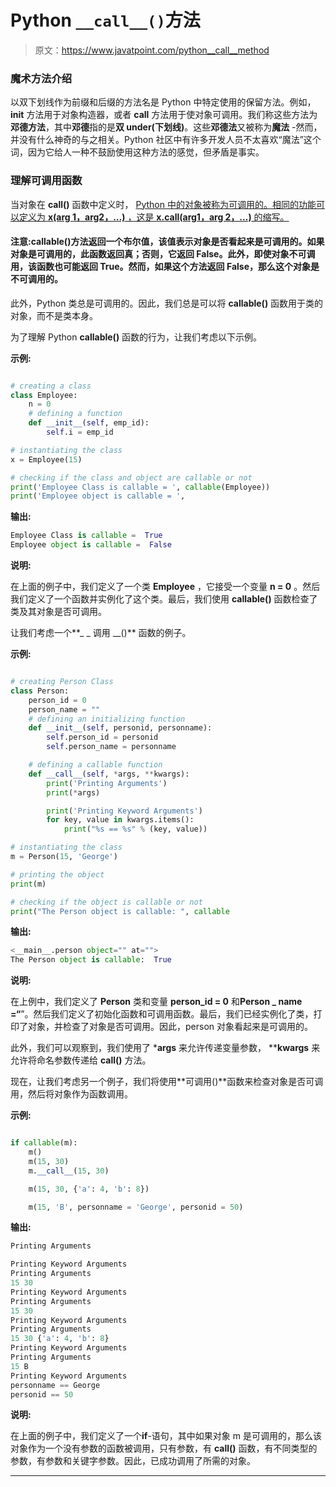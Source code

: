 # Python `__call__()`方法

> 原文：<https://www.javatpoint.com/python__call__method>

### 魔术方法介绍

以双下划线作为前缀和后缀的方法名是 Python 中特定使用的保留方法。例如， **__init__** 方法用于对象构造器，或者 **__call__** 方法用于使对象可调用。我们称这些方法为**邓德方法**，其中**邓德**指的是**双 under(下划线)**。这些**邓德法**又被称为**魔法** -然而，并没有什么神奇的与之相关。Python 社区中有许多开发人员不太喜欢“魔法”这个词，因为它给人一种不鼓励使用这种方法的感觉，但矛盾是事实。

### 理解可调用函数

当对象在 **__call__()** 函数中定义时， [Python 中的对象被称为可调用的。相同的功能可以定义为 **x(arg 1，arg2，…)** ，这是 **x.__call__(arg1，arg 2，…)** 的缩写。](https://www.javatpoint.com/python-tutorial)

#### 注意:callable()方法返回一个布尔值，该值表示对象是否看起来是可调用的。如果对象是可调用的，此函数返回真；否则，它返回 False。此外，即使对象不可调用，该函数也可能返回 True。然而，如果这个方法返回 False，那么这个对象是不可调用的。

此外，Python 类总是可调用的。因此，我们总是可以将 **callable()** 函数用于类的对象，而不是类本身。

为了理解 Python **callable()** 函数的行为，让我们考虑以下示例。

**示例:**

```py

# creating a class
class Employee:
    n = 0
    # defining a function
    def __init__(self, emp_id):
        self.i = emp_id

# instantiating the class
x = Employee(15)

# checking if the class and object are callable or not
print('Employee Class is callable = ', callable(Employee))
print('Employee object is callable = ', 

```

**输出:**

```py
Employee Class is callable =  True
Employee object is callable =  False

```

**说明:**

在上面的例子中，我们定义了一个类 **Employee** ，它接受一个变量 **n = 0** 。然后我们定义了一个函数并实例化了这个类。最后，我们使用 **callable()** 函数检查了类及其对象是否可调用。

让我们考虑一个**_ _ 调用 __()** 函数的例子。

**示例:**

```py

# creating Person Class
class Person:
    person_id = 0
    person_name = ""
    # defining an initializing function
    def __init__(self, personid, personname):
        self.person_id = personid
        self.person_name = personname

    # defining a callable function
    def __call__(self, *args, **kwargs):
        print('Printing Arguments')
        print(*args)

        print('Printing Keyword Arguments')
        for key, value in kwargs.items():
            print("%s == %s" % (key, value))

# instantiating the class
m = Person(15, 'George')

# printing the object
print(m)

# checking if the object is callable or not
print("The Person object is callable: ", callable

```

**输出:**

```py
<__main__.person object="" at="">
The Person object is callable:  True

```

**说明:**

在上例中，我们定义了 **Person** 类和变量 **person_id = 0** 和**Person _ name =“**”。然后我们定义了初始化函数和可调用函数。最后，我们已经实例化了类，打印了对象，并检查了对象是否可调用。因此，person 对象看起来是可调用的。

此外，我们可以观察到，我们使用了 ***args** 来允许传递变量参数， ****kwargs** 来允许将命名参数传递给 **__call__()** 方法。

现在，让我们考虑另一个例子，我们将使用**可调用()**函数来检查对象是否可调用，然后将对象作为函数调用。

**示例:**

```py

if callable(m):
    m()
    m(15, 30)
    m.__call__(15, 30)

    m(15, 30, {'a': 4, 'b': 8})

    m(15, 'B', personname = 'George', personid = 50)

```

**输出:**

```py
Printing Arguments

Printing Keyword Arguments
Printing Arguments
15 30
Printing Keyword Arguments
Printing Arguments
15 30
Printing Keyword Arguments
Printing Arguments
15 30 {'a': 4, 'b': 8}
Printing Keyword Arguments
Printing Arguments
15 B
Printing Keyword Arguments
personname == George
personid == 50

```

**说明:**

在上面的例子中，我们定义了一个**if**-语句，其中如果对象 m 是可调用的，那么该对象作为一个没有参数的函数被调用，只有参数，有 **__call__()** 函数，有不同类型的参数，有参数和关键字参数。因此，已成功调用了所需的对象。

* * *